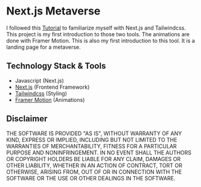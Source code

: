 # Next.js Metaverse
I followed this [Tutorial](https://www.youtube.com/watch?v=ugCN_gynFYw&t=5873s) to familiarize myself with Next.js and Tailwindcss. This project is my first introduction to those two tools.
The animations are done with Framer Motion. This is also my first introduction to this tool. 
It is a landing page for a metaverse.

## Technology Stack & Tools

- Javascript (Next.js)
- [Next.js](https://nextjs.org/) (Frontend Framework)
- [Tailwindcss](https://tailwindcss.com/) (Styling)
- [Framer Motion](https://www.framer.com/motion/) (Animations)

## Disclaimer
THE SOFTWARE IS PROVIDED "AS IS", WITHOUT WARRANTY OF ANY KIND, EXPRESS OR IMPLIED, INCLUDING BUT NOT LIMITED TO THE WARRANTIES OF MERCHANTABILITY, FITNESS FOR A PARTICULAR PURPOSE AND NONINFRINGEMENT. 
IN NO EVENT SHALL THE AUTHORS OR COPYRIGHT HOLDERS BE LIABLE FOR ANY CLAIM, DAMAGES OR OTHER LIABILITY, WHETHER IN AN ACTION OF CONTRACT, TORT OR OTHERWISE, ARISING FROM, OUT OF OR IN CONNECTION WITH THE SOFTWARE OR THE USE OR OTHER DEALINGS IN THE SOFTWARE.
